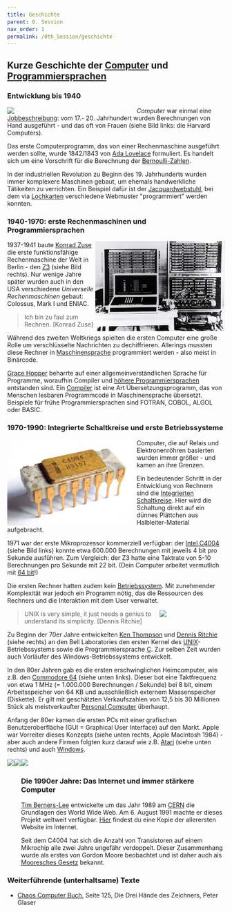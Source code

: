 ```yaml
---
title: Geschichte
parent: 0. Session
nav_order: 1
permalink: /0th_Session/geschichte
---
```


## Kurze Geschichte der [Computer](https://de.wikipedia.org/wiki/Geschichte_des_Computers) und [Programmiersprachen](https://de.wikipedia.org/wiki/Geschichte_der_Programmiersprachen)

### Entwicklung bis 1940

[<img src="https://upload.wikimedia.org/wikipedia/commons/thumb/5/5a/Astronomer_Edward_Charles_Pickering%27s_Harvard_computers.jpg/766px-Astronomer_Edward_Charles_Pickering%27s_Harvard_computers.jpg" width="300em" align="left">](https://en.wikipedia.org/wiki/Harvard_Computers)

*Computer* war einmal eine [Jobbeschreibung](https://en.wikipedia.org/wiki/Computer_(job_description)): vom 17.- 20. Jahrhundert wurden Berechnungen von Hand ausgeführt - und das oft von Frauen (siehe Bild links: die Harvard Computers).

Das erste Computerprogramm, das von einer Rechenmaschine ausgeführt werden sollte, wurde 1842/1843 von [Ada Lovelace](https://de.wikipedia.org/wiki/Ada_Lovelace) formuliert. Es handelt sich um eine Vorschrift für die Berechnung der [Bernoulli-Zahlen](https://de.wikipedia.org/wiki/Bernoulli-Zahl).

In der industriellen Revolution zu Beginn des 19. Jahrhunderts wurden immer komplexere Maschinen gebaut, um ehemals handwerkliche Tätikeiten zu verrichten. Ein Beispiel dafür ist der [Jacquardwebstuhl](https://de.wikipedia.org/wiki/Jacquardwebstuhl), bei dem via [Lochkarten](https://de.wikipedia.org/wiki/Lochkarte) verschiedene Webmuster "programmiert" werden konnten.


### 1940-1970: erste Rechenmaschinen und Programmiersprachen

<img src="zuse_z3.jpg" width="300em" align="right">

1937-1941 baute [Konrad Zuse](https://de.wikipedia.org/wiki/Konrad_Zuse) die erste funktionsfähige Rechenmaschine der Welt in Berlin - den [Z3](https://de.wikipedia.org/wiki/Konrad_Zuse#Z3_–_der_erste_funktionsfähige_Computer_der_Welt) (siehe Bild rechts). Nur wenige Jahre später wurden auch in den USA verschiedene *Universelle Rechenmaschinen* gebaut: Colossus, Mark I und ENIAC.

> Ich bin zu faul zum Rechnen. [Konrad Zuse]

Während des zweiten Weltkriegs spielten die ersten Computer eine große Rolle um verschlüsselte Nachrichten zu dechiffrieren. Allerings mussten diese Rechner in [Maschinensprache](https://de.wikipedia.org/wiki/Maschinensprache) programmiert werden - also meist in Binärcode.

[Grace Hopper](https://de.wikipedia.org/wiki/Grace_Hopper) beharrte auf einer allgemeinverständlichen Sprache für Programme, woraufhin Compiler und [höhere Programmiersprachen](https://de.wikipedia.org/wiki/Höhere_Programmiersprache) entstanden sind. Ein [Compiler](https://de.wikipedia.org/wiki/Compiler) ist eine Art Übersetzungsprogramm, das von Menschen lesbaren Programmcode in Maschinensprache übersetzt. Beispiele für frühe Programmiersprachen sind FOTRAN, COBOL, ALGOL oder BASIC.

### 1970-1990: Integrierte Schaltkreise und erste Betriebssysteme

<img src="Intel_C4004.jpg" width="300em" align="left">

Computer, die auf Relais und Elektronenröhren basierten wurden immer größer - und kamen an ihre Grenzen.

Ein bedeutender Schritt in der Entwicklung von Rechnern sind die [Integrierten Schaltkreise](https://de.wikipedia.org/wiki/Integrierter_Schaltkreis). Hier wird die Schaltung direkt auf ein dünnes Plättchen aus Halbleiter-Material aufgebracht.

1971 war der erste Mikroprozessor kommerziell verfügbar: der [Intel C4004](https://de.wikipedia.org/wiki/Intel_4004) (siehe Bild links) konnte etwa 600.000 Berechnungen mit jeweils 4 bit pro Sekunde ausführen. Zum Vergleich: der Z3 hatte eine Taktrate von 5-10 Berechnungen pro Sekunde mit 22 bit. (Dein Computer arbeitet vermutlich mit [64 bit](https://de.wikipedia.org/wiki/64-Bit-Architektur)!)


Die ersten Rechner hatten zudem kein [Betriebssystem](https://de.wikipedia.org/wiki/Betriebssystem). Mit zunehmender Komplexität war jedoch ein Programm nötig, das die Ressourcen des Rechners und die Interaktion mit dem User verwaltet.

<img src="https://upload.wikimedia.org/wikipedia/commons/thumb/8/8f/Ken_Thompson_%28sitting%29_and_Dennis_Ritchie_at_PDP-11_%282876612463%29.jpg/599px-Ken_Thompson_%28sitting%29_and_Dennis_Ritchie_at_PDP-11_%282876612463%29.jpg" width="30%" align="right">

> UNIX is very simple, it just needs a genius to understand its simplicity. [Dennis Ritchie]

Zu Beginn der 70er Jahre entwickelten [Ken Thompson](https://en.wikipedia.org/wiki/Ken_Thompson) und [Dennis Ritchie](https://de.wikipedia.org/wiki/Dennis_Ritchie) (siehe rechts) an den Bell Laboratories den ersten Kernel des [UNIX](https://de.wikipedia.org/wiki/Unix)-Betriebssystems sowie die Programmiersprache [C](https://de.wikipedia.org/wiki/C_(Programmiersprache)). Zur selben Zeit wurden auch Vorläufer des Windows-Betriebssystems entwickelt.

In den 80er Jahren gab es die ersten erschwinglichen Heimcomputer, wie z.B. den [Commodore 64](https://de.wikipedia.org/wiki/Commodore_64) (siehe unten links). Dieser bot eine Taktfrequenz von etwa 1 MHz (= 1.000.000 Berechnungen / Sekunde) bei 8 bit, einem Arbeitsspeicher von 64 KB und ausschließlich externem Massenspeicher (Diskette). Er gilt mit geschätzten Verkaufszahlen von 12,5 bis 30 Millionen Stück als meistverkaufter [Personal Computer](https://de.wikipedia.org/wiki/Personal_Computer) überhaupt.



Anfang der 80er kamen die ersten PCs mit einer grafischen Benutzeroberfläche (GUI = Graphical User Interface) auf den Markt. Apple war Vorreiter dieses Konzepts (siehe unten rechts, Apple Macintosh 1984) - aber auch andere Firmen folgten kurz darauf wie z.B. [Atari](https://de.wikipedia.org/wiki/Atari_ST) (siehe unten rechts) und auch [Windows](https://de.wikipedia.org/wiki/Microsoft_Windows).


<img src="https://upload.wikimedia.org/wikipedia/commons/8/84/C64c_system.jpg" style="height: 250px" align="left">
<img src="https://upload.wikimedia.org/wikipedia/commons/thumb/3/39/Atari_1040STf.jpg/1920px-Atari_1040STf.jpg" style="height: 250px" align="left">
<img src="https://upload.wikimedia.org/wikipedia/commons/e/e3/Macintosh_128k_transparency.png" style="height: 250px" >


### Die 1990er Jahre: Das Internet und immer stärkere Computer

[Tim Berners-Lee](https://de.wikipedia.org/wiki/Tim_Berners-Lee) entwickelte um das Jahr 1989 am [CERN](https://de.wikipedia.org/wiki/CERN) die Grundlagen des World Wide Web. Am 6. August 1991 machte er dieses Projekt weltweit verfügbar. [Hier](https://www.w3.org/History/19921103-hypertext/hypertext/WWW/TheProject.html) findest du eine Kopie der allerersten Website im Internet.

Seit dem C4004 hat sich die Anzahl von Transistoren auf einem Mikrochip alle zwei Jahre ungefähr verdoppelt. Dieser Zusammenhang wurde als erstes von Gordon Moore beobachtet und ist daher auch als [Mooresches Gesetz](https://de.wikipedia.org/wiki/Mooresches_Gesetz) bekannt. 


### Weiterführende (unterhaltsame) Texte

* [Chaos Computer Buch](https://monoskop.org/images/b/ba/Wieckmann,_Jürgen_%28ed.%29_-_Das_Chaos_Computer_Buch._Hacking_made_in_Germany_%28German%29.pdf), Seite 125, Die Drei Hände des Zeichners, Peter Glaser
